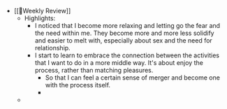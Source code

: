 - [[📝Weekly Review]]
    - Highlights:
        - I noticed that I become more relaxing and letting go the fear and the need within me. They become more and more less solidify and easier to melt with, especially about sex and the need for relationship.
        - I start to learn to embrace the connection between the activities that I want to do in a more middle way. It's about enjoy the process, rather than matching pleasures.
            - So that I can feel a certain sense of merger and become one with the process itself.
            - 
    - 

